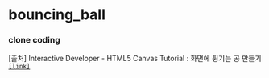 # bouncing_ball
### clone coding
[출처] Interactive Developer - HTML5 Canvas Tutorial : 화면에 튕기는 공 만들기 [`[link]`](https://youtu.be/sLCiI6d5vTM)
